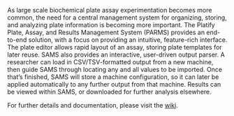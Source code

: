 As large scale biochemical plate assay experimentation becomes more common, the need for a central management system for organizing, storing, and analyzing plate information is becoming more important.  The Platify Plate, Assay, and Results Management System (PARMS) provides an end-to-end solution, with a focus on providing an intuitive, feature-rich interface.  The plate editor allows rapid layout of an assay, storing plate templates for later reuse.  SAMS also provides an interactive, user-driven output parser.  A researcher can load in CSV/TSV-formatted output from a new machine, then guide SAMS through locating any and all values to be imported.  Once that’s finished, SAMS will store a machine configuration, so it can later be applied automatically to any further output from that machine.  Results can be viewed within SAMS, or downloaded for further analysis elsewhere.

For further details and documentation, please visit the [wiki](https://github.com/platify/platify/wiki).



